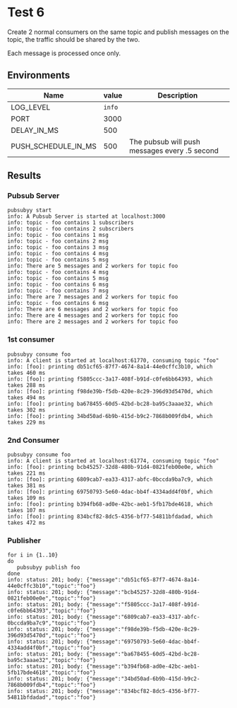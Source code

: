 # Test 6
Create 2 normal consumers on the same topic and publish messages on the topic, the traffic should be shared by the two. 

Each message is processed once only. 

## Environments
| Name | value | Description|
| --- | ----| --------- |
| LOG_LEVEL | `info` | 
| PORT | 3000 |  |
| DELAY_IN_MS | 500 | |
| PUSH_SCHEDULE_IN_MS | 500 | The pubsub will push messages every .5 second |

## Results
### Pubsub Server
```
pubsubyy start
info: A Pubsub Server is started at localhost:3000
info: topic - foo contains 1 subscribers
info: topic - foo contains 2 subscribers
info: topic - foo contains 1 msg
info: topic - foo contains 2 msg
info: topic - foo contains 3 msg
info: topic - foo contains 4 msg
info: topic - foo contains 5 msg
info: There are 5 messages and 2 workers for topic foo
info: topic - foo contains 4 msg
info: topic - foo contains 5 msg
info: topic - foo contains 6 msg
info: topic - foo contains 7 msg
info: There are 7 messages and 2 workers for topic foo
info: topic - foo contains 6 msg
info: There are 6 messages and 2 workers for topic foo
info: There are 4 messages and 2 workers for topic foo
info: There are 2 messages and 2 workers for topic foo
```

### 1st consumer
```
pubsubyy consume foo
info: A client is started at localhost:61770, consuming topic "foo"
info: [foo]: printing db51cf65-87f7-4674-8a14-44e0cffc3b10, which takes 460 ms
info: [foo]: printing f5805ccc-3a17-408f-b91d-c0fe6bb64393, which takes 288 ms
info: [foo]: printing f98de39b-f5db-420e-8c29-396d93d5470d, which takes 494 ms
info: [foo]: printing ba678455-60d5-42bd-bc28-ba95c3aaae32, which takes 302 ms
info: [foo]: printing 34bd50ad-6b9b-415d-b9c2-7868b009fdb4, which takes 229 ms
```

### 2nd Consumer
```
pubsubyy consume foo     
info: A client is started at localhost:61774, consuming topic "foo"
info: [foo]: printing bcb45257-32d8-480b-91d4-0821feb00e0e, which takes 221 ms
info: [foo]: printing 6809cab7-ea33-4317-abfc-0bccda9ba7c9, which takes 381 ms
info: [foo]: printing 69750793-5e60-4dac-bb4f-4334add4f0bf, which takes 109 ms
info: [foo]: printing b394fb68-ad0e-42bc-aeb1-5fb17bde4618, which takes 107 ms
info: [foo]: printing 834bcf82-8dc5-4356-bf77-54811bfdadad, which takes 472 ms
```

### Publisher
```
for i in {1..10}
do
   pubsubyy publish foo
done
info: status: 201; body: {"message":"db51cf65-87f7-4674-8a14-44e0cffc3b10","topic":"foo"}
info: status: 201; body: {"message":"bcb45257-32d8-480b-91d4-0821feb00e0e","topic":"foo"}
info: status: 201; body: {"message":"f5805ccc-3a17-408f-b91d-c0fe6bb64393","topic":"foo"}
info: status: 201; body: {"message":"6809cab7-ea33-4317-abfc-0bccda9ba7c9","topic":"foo"}
info: status: 201; body: {"message":"f98de39b-f5db-420e-8c29-396d93d5470d","topic":"foo"}
info: status: 201; body: {"message":"69750793-5e60-4dac-bb4f-4334add4f0bf","topic":"foo"}
info: status: 201; body: {"message":"ba678455-60d5-42bd-bc28-ba95c3aaae32","topic":"foo"}
info: status: 201; body: {"message":"b394fb68-ad0e-42bc-aeb1-5fb17bde4618","topic":"foo"}
info: status: 201; body: {"message":"34bd50ad-6b9b-415d-b9c2-7868b009fdb4","topic":"foo"}
info: status: 201; body: {"message":"834bcf82-8dc5-4356-bf77-54811bfdadad","topic":"foo"}
```
